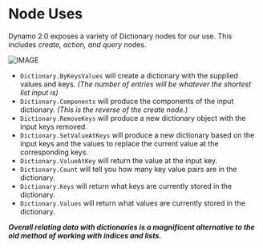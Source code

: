 # Node Uses

Dynamo 2.0 exposes a variety of Dictionary nodes for our use. This includes _create, action, and query_ nodes.

![IMAGE](../../.gitbook/assets/9-2\_dictionaryNodes.png)

* `Dictionary.ByKeysValues` will create a dictionary with the supplied values and keys. _(The number of entries will be whatever the shortest list input is)_
* `Dictionary.Components` will produce the components of the input dictionary. _(This is the reverse of the create node.)_
* `Dictionary.RemoveKeys` will produce a new dictionary object with the input keys removed.
* `Dictionary.SetValueAtKeys` will produce a new dictionary based on the input keys and the values to replace the current value at the corresponding keys.
* `Dictionary.ValueAtKey` will return the value at the input key.
* `Dictionary.Count` will tell you how many key value pairs are in the dictionary.
* `Dictionary.Keys` will return what keys are currently stored in the dictionary.
* `Dictionary.Values` will return what values are currently stored in the dictionary.

_**Overall relating data with dictionaries is a magnificent alternative to the old method of working with indices and lists.**_
